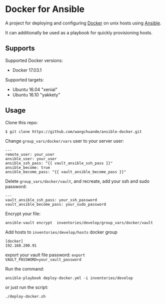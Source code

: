 Docker for Ansible
==================

A project for deploying and configuring [Docker](https://www.docker.com/) on unix hosts using [Ansible](https://github.com/ansible/ansible).

It can additionally be used as a playbook for quickly provisioning hosts.

Supports
--------
Supported Docker versions:

- Docker 17.03.1

Supported targets:

- Ubuntu 16.04 "xenial"
- Ubuntu 16.10 "yakkety"


Usage
-----
Clone this repo:

    $ git clone https://github.com/wangchuande/ansible-docker.git
    
Change `group_vars/docker/vars` user to your server user: 

```
---
remote_user: your_user
ansible_user: your_user
ansible_ssh_pass: "{{ vault_ansible_ssh_pass }}"
ansible_become: true
ansible_become_pass: "{{ vault_ansible_become_pass }}"
```

Delete `group_vars/docker/vault`, and recreate, add your ssh and sudo password:

```
---
vault_ansible_ssh_pass: your_ssh_password
vault_ansible_become_pass: your_sudo_password
```
Encrypt your file:

```
ansible-vault encrypt  inventories/develop/group_vars/docker/vault
```


Add hosts to `inventories/develop/hosts` docker group

    [docker]
    192.168.200.91
    
export your vault file password:
`export VAULT_PASSWORD=your_vault_password`

Run the command:

    ansible-playbook deploy-docker.yml -i inventories/develop

or just run the script:

    ./deploy-docker.sh
